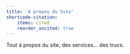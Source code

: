 ```yaml
---
title: 'A propos du Site'
shortcode-citation:
    items: cited
    reorder_uncited: true
---
```


Tout à propos du site, des services... des trucs.